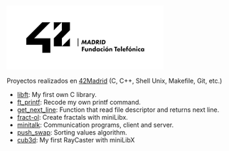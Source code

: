 ![42Madrid](https://github.com/ivanoriola/42/blob/5e158c4529e7a1a53435cfac0ce9b08c21ffa173/logo%2042Madrid.png)

Proyectos realizados en [42Madrid](https://www.42madrid.com/) (C, C++, Shell Unix, Makefile, Git, etc.)
* [libft](https://github.com/ivanoriola/42/tree/main/libft): My first own C library.
* [ft_printf](https://github.com/ivanoriola/42/tree/main/ft_printf): Recode my own printf command.
* [get_next_line](https://github.com/ivanoriola/42/tree/main/get_next_line): Function that read file descriptor and returns next line.
* [fract-ol](https://github.com/ivanoriola/42/tree/main/fract-ol): Create fractals with miniLibx.
* [minitalk](https://github.com/ivanoriola/42/tree/main/minitalk): Communication programs, client and server.
* [push_swap](https://github.com/ivanoriola/42/tree/main/push_swap): Sorting values algorithm.
* [cub3d](https://github.com/ivanoriola/42/tree/main/cub3d): My first RayCaster with miniLibX
